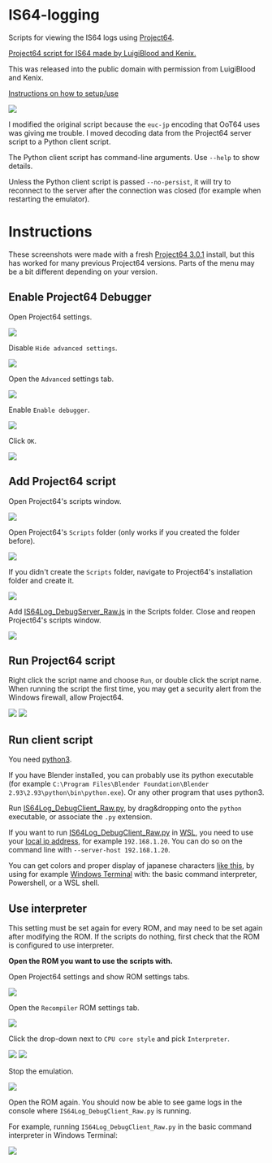 # IS64-logging
Scripts for viewing the IS64 logs using [Project64](https://www.pj64-emu.com/).

[Project64 script for IS64 made by LuigiBlood and Kenix.](https://github.com/LuigiBlood/EmuScripts/blob/master/N64/Project64/IS64Log_DebugServer.js)

This was released into the public domain with permission from LuigiBlood and Kenix.

[Instructions on how to setup/use](#instructions)

![](instructions/windows_terminal_cmd_client_logs.png)

I modified the original script because the `euc-jp` encoding that OoT64 uses was giving me trouble. I moved decoding data from the Project64 server script to a Python client script.

The Python client script has command-line arguments. Use `--help` to show details.

Unless the Python client script is passed `--no-persist`, it will try to reconnect to the server after the connection was closed (for example when restarting the emulator).

# Instructions

These screenshots were made with a fresh [Project64 3.0.1](https://www.pj64-emu.com/download/project64-3-0-1-installer) install, but this has worked for many previous Project64 versions. Parts of the menu may be a bit different depending on your version.

## Enable Project64 Debugger

Open Project64 settings.

![](instructions/pj64_open_configuration_menu_item.png)

Disable `Hide advanced settings`.

![](instructions/pj64_config_hide_advanced_settings_checkbox.png)

Open the `Advanced` settings tab.

![](instructions/pj64_config_advanced_settings_tab_item.png)

Enable `Enable debugger`.

![](instructions/pj64_config_enable_debugger_checkbox.png)

Click `OK`.

![](instructions/pj64_config_enable_debugger_checked.png)

## Add Project64 script

Open Project64's scripts window.

![](instructions/pj64_open_scripts_menu_item.png)

Open Project64's `Scripts` folder (only works if you created the folder before).

![](instructions/pj64_scripts_open_folder_button.png)

If you didn't create the `Scripts` folder, navigate to Project64's installation folder and create it.

![](instructions/pj64_install_directory_with_scripts_folder.png)

Add [IS64Log_DebugServer_Raw.js](IS64Log_DebugServer_Raw.js) in the Scripts folder.
Close and reopen Project64's scripts window.

![](instructions/pj64_scripts_with_script.png)

## Run Project64 script

Right click the script name and choose `Run`, or double click the script name.
When running the script the first time, you may get a security alert from the Windows firewall, allow Project64.

![](instructions/pj64_scripts_run_script_menu_item.png)
![](instructions/pj64_scripts_script_running.png)

## Run client script

You need [python3](https://www.python.org/downloads/).

If you have Blender installed, you can probably use its python executable (for example `C:\Program Files\Blender Foundation\Blender 2.93\2.93\python\bin\python.exe`). Or any other program that uses python3.

Run [IS64Log_DebugClient_Raw.py](IS64Log_DebugClient_Raw.py), by drag&dropping onto the `python` executable, or associate the `.py` extension.

If you want to run [IS64Log_DebugClient_Raw.py](IS64Log_DebugClient_Raw.py) in [WSL](https://docs.microsoft.com/en-us/windows/wsl/), you need to use your [local ip address](https://www.ipconfig.in/what-is-my-local-ip-address/), for example `192.168.1.20`. You can do so on the command line with `--server-host 192.168.1.20`.

You can get colors and proper display of japanese characters [like this](instructions/windows_terminal_cmd_client_logs.png), by using for example [Windows Terminal](https://docs.microsoft.com/en-us/windows/terminal/) with: the basic command interpreter, Powershell, or a WSL shell.

## Use interpreter

This setting must be set again for every ROM, and may need to be set again after modifying the ROM. If the scripts do nothing, first check that the ROM is configured to use interpreter.

**Open the ROM you want to use the scripts with.**

Open Project64 settings and show ROM settings tabs.

![](instructions/pj64_config_rom_settings.png)

Open the `Recompiler` ROM settings tab.

![](instructions/pj64_config_rom_settings_recompiler_tab_item.png)

Click the drop-down next to `CPU core style` and pick `Interpreter`.

![](instructions/pj64_config_rom_settings_recompiler_core_style_list.png)
![](instructions/pj64_config_rom_settings_recompiler_core_style_interpreter.png)

Stop the emulation.

![](instructions/pj64_end_emulation.png)

Open the ROM again. You should now be able to see game logs in the console where `IS64Log_DebugClient_Raw.py` is running.

For example, running `IS64Log_DebugClient_Raw.py` in the basic command interpreter in Windows Terminal:

![](instructions/windows_terminal_cmd_client_logs.png)

